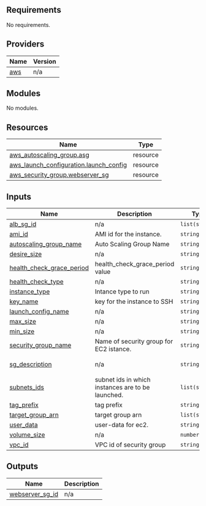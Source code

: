 <!-- BEGIN_TF_DOCS -->
## Requirements

No requirements.

## Providers

| Name | Version |
|------|---------|
| <a name="provider_aws"></a> [aws](#provider\_aws) | n/a |

## Modules

No modules.

## Resources

| Name | Type |
|------|------|
| [aws_autoscaling_group.asg](https://registry.terraform.io/providers/hashicorp/aws/latest/docs/resources/autoscaling_group) | resource |
| [aws_launch_configuration.launch_config](https://registry.terraform.io/providers/hashicorp/aws/latest/docs/resources/launch_configuration) | resource |
| [aws_security_group.webserver_sg](https://registry.terraform.io/providers/hashicorp/aws/latest/docs/resources/security_group) | resource |

## Inputs

| Name | Description | Type | Default | Required |
|------|-------------|------|---------|:--------:|
| <a name="input_alb_sg_id"></a> [alb\_sg\_id](#input\_alb\_sg\_id) | n/a | `list(string)` | n/a | yes |
| <a name="input_ami_id"></a> [ami\_id](#input\_ami\_id) | AMI id for the instance. | `string` | n/a | yes |
| <a name="input_autoscaling_group_name"></a> [autoscaling\_group\_name](#input\_autoscaling\_group\_name) | Auto Scaling Group Name | `string` | `"aws-asg"` | no |
| <a name="input_desire_size"></a> [desire\_size](#input\_desire\_size) | n/a | `string` | n/a | yes |
| <a name="input_health_check_grace_period"></a> [health\_check\_grace\_period](#input\_health\_check\_grace\_period) | health\_check\_grace\_period value | `string` | `"300"` | no |
| <a name="input_health_check_type"></a> [health\_check\_type](#input\_health\_check\_type) | n/a | `string` | `"EC2"` | no |
| <a name="input_instance_type"></a> [instance\_type](#input\_instance\_type) | Intance type to run | `string` | n/a | yes |
| <a name="input_key_name"></a> [key\_name](#input\_key\_name) | key for the instance to SSH | `string` | n/a | yes |
| <a name="input_launch_config_name"></a> [launch\_config\_name](#input\_launch\_config\_name) | n/a | `string` | `"aws-cf"` | no |
| <a name="input_max_size"></a> [max\_size](#input\_max\_size) | n/a | `string` | n/a | yes |
| <a name="input_min_size"></a> [min\_size](#input\_min\_size) | n/a | `string` | n/a | yes |
| <a name="input_security_group_name"></a> [security\_group\_name](#input\_security\_group\_name) | Name of security group for EC2 istance. | `string` | `"security-group-tf"` | no |
| <a name="input_sg_description"></a> [sg\_description](#input\_sg\_description) | n/a | `string` | `"security group for instance"` | no |
| <a name="input_subnets_ids"></a> [subnets\_ids](#input\_subnets\_ids) | subnet ids in which instances are to be launched. | `list(string)` | n/a | yes |
| <a name="input_tag_prefix"></a> [tag\_prefix](#input\_tag\_prefix) | tag prefix | `string` | `""` | no |
| <a name="input_target_group_arn"></a> [target\_group\_arn](#input\_target\_group\_arn) | target group arn | `list(string)` | n/a | yes |
| <a name="input_user_data"></a> [user\_data](#input\_user\_data) | user-data for ec2. | `string` | `""` | no |
| <a name="input_volume_size"></a> [volume\_size](#input\_volume\_size) | n/a | `number` | `10` | no |
| <a name="input_vpc_id"></a> [vpc\_id](#input\_vpc\_id) | VPC id of security group | `string` | n/a | yes |

## Outputs

| Name | Description |
|------|-------------|
| <a name="output_webserver_sg_id"></a> [webserver\_sg\_id](#output\_webserver\_sg\_id) | n/a |
<!-- END_TF_DOCS -->